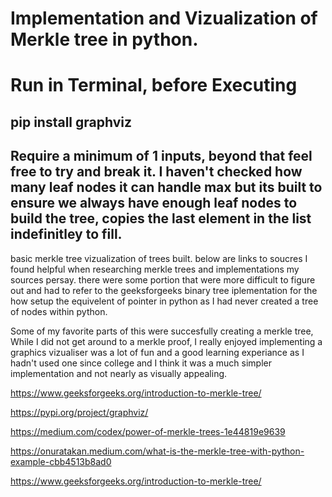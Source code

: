 # Implementation and Vizualization of Merkle tree in python.
# Run in Terminal, before Executing 
## pip install graphviz
## Require a minimum of 1 inputs, beyond that feel free to try and break it. I haven't checked how many leaf nodes it can handle max but its built to ensure we always have enough leaf nodes to build the tree, copies the last element in the list indefinitley to fill.
basic merkle tree
vizualization of trees built.
below are links to soucres I found helpful when researching merkle trees and implementations
my sources persay. there were some portion that were more difficult to figure out and had to refer to the geeksforgeeks binary tree iplementation for the how setup the equivelent of pointer in python as I had never created a tree of nodes within python.

Some of my favorite parts of this were succesfully creating a merkle tree, While I did not get around to a merkle proof, I really enjoyed implementing a graphics vizualiser was a lot of fun and a good learning experiance as I hadn't used one since college and I think it was a much simpler implementation and not nearly as visually appealing.

https://www.geeksforgeeks.org/introduction-to-merkle-tree/ 

https://pypi.org/project/graphviz/

https://medium.com/codex/power-of-merkle-trees-1e44819e9639

https://onuratakan.medium.com/what-is-the-merkle-tree-with-python-example-cbb4513b8ad0

https://www.geeksforgeeks.org/introduction-to-merkle-tree/
